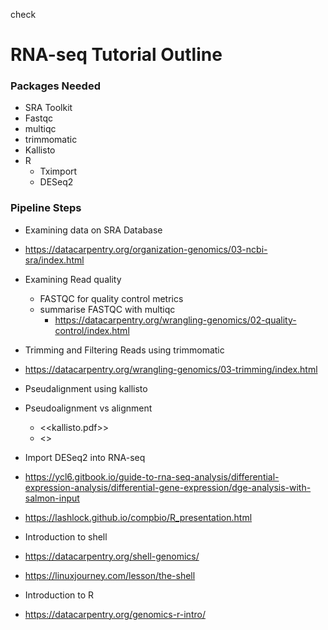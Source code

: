 check
# RNA-seq Tutorial Outline 
### Packages Needed
- SRA Toolkit
- Fastqc
- multiqc 
- trimmomatic 
- Kallisto
- R
  - Tximport
  - DESeq2
 
 
### Pipeline Steps
-	Examining data on SRA Database
  -	https://datacarpentry.org/organization-genomics/03-ncbi-sra/index.html

-	Examining Read quality 
    - FASTQC for quality control metrics
    - summarise FASTQC with multiqc
      -	https://datacarpentry.org/wrangling-genomics/02-quality-control/index.html
-	Trimming and Filtering Reads using trimmomatic 
  -	https://datacarpentry.org/wrangling-genomics/03-trimming/index.html
-	Pseudalignment using kallisto
  -	Pseudoalignment vs alignment
    -	<<kallisto.pdf>>
    -	<<kallisto and pseudoalignment.pdf>>
 
-	Import DESeq2 into RNA-seq 
  -	https://ycl6.gitbook.io/guide-to-rna-seq-analysis/differential-expression-analysis/differential-gene-expression/dge-analysis-with-salmon-input
  -	https://lashlock.github.io/compbio/R_presentation.html

 
-	Introduction to shell 
  -	https://datacarpentry.org/shell-genomics/
  -	https://linuxjourney.com/lesson/the-shell
-	Introduction to R
  -	https://datacarpentry.org/genomics-r-intro/
 
 
 

